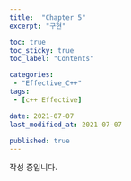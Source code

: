```yaml
---
title:  "Chapter 5"
excerpt: "구현"

toc: true
toc_sticky: true
toc_label: "Contents"

categories:
 - "Effective_C++"
tags:
 - [c++ Effective]

date: 2021-07-07
last_modified_at: 2021-07-07

published: true
---
```


작성 중입니다.
